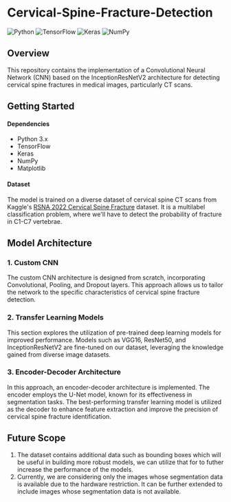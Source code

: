 # Cervical-Spine-Fracture-Detection

![Python](https://img.shields.io/badge/python-3670A0?style=for-the-badge&logo=python&logoColor=ffdd54)  ![TensorFlow](https://img.shields.io/badge/TensorFlow-%23FF6F00.svg?style=for-the-badge&logo=TensorFlow&logoColor=white)  ![Keras](https://img.shields.io/badge/Keras-%23D00000.svg?style=for-the-badge&logo=Keras&logoColor=white) ![NumPy](https://img.shields.io/badge/numpy-%23013243.svg?style=for-the-badge&logo=numpy&logoColor=white)

## Overview
This repository contains the implementation of a Convolutional Neural Network (CNN) based on the InceptionResNetV2 architecture for detecting cervical spine fractures in medical images, particularly CT scans.

## Getting Started
#### Dependencies
- Python 3.x
- TensorFlow
- Keras
- NumPy
- Matplotlib

#### Dataset
The model is trained on a diverse dataset of cervical spine CT scans from Kaggle's [RSNA 2022 Cervical Spine Fracture](https://www.kaggle.com/competitions/rsna-2022-cervical-spine-fracture-detection/data) dataset. It is a multilabel classification problem, where we'll have to detect the probability of fracture in C1-C7 vertebrae.

## Model Architecture
### 1. Custom CNN
The custom CNN architecture is designed from scratch, incorporating Convolutional, Pooling, and Dropout layers. This approach allows us to tailor the network to the specific characteristics of cervical spine fracture detection.

### 2. Transfer Learning Models
This section explores the utilization of pre-trained deep learning models for improved performance. Models such as VGG16, ResNet50, and InceptionResNetV2 are fine-tuned on our dataset, leveraging the knowledge gained from diverse image datasets.

### 3. Encoder-Decoder Architecture
In this approach, an encoder-decoder architecture is implemented. The encoder employs the U-Net model, known for its effectiveness in segmentation tasks. The best-performing transfer learning model is utilized as the decoder to enhance feature extraction and improve the precision of cervical spine fracture identification. ​

## Future Scope
1. The dataset contains additional data such as bounding boxes which will be useful in building more robust models, we can utilize that for to futher increase the performance of the models.
2. Currently, we are considering only the images whose segmentation data is available due to the hardware restriction. It can be further extended to include images whose segmentation data is not available.
